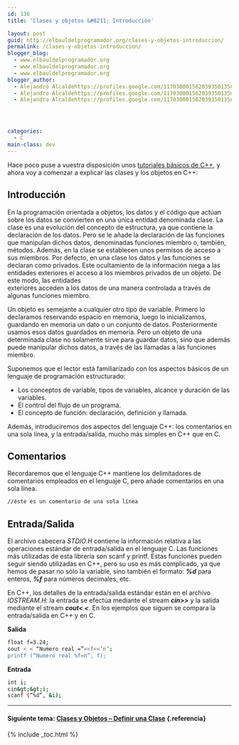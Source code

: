 ```yaml
---
id: 136
title: 'Clases y objetos &#8211; Introducción'

layout: post
guid: http://elbauldelprogramador.org/clases-y-objetos-introduccion/
permalink: /clases-y-objetos-introduccion/
blogger_blog:
  - www.elbauldelprogramador.org
  - www.elbauldelprogramador.org
  - www.elbauldelprogramador.org
blogger_author:
  - Alejandro Alcaldehttps://profiles.google.com/117030001562039350135noreply@blogger.com
  - Alejandro Alcaldehttps://profiles.google.com/117030001562039350135noreply@blogger.com
  - Alejandro Alcaldehttps://profiles.google.com/117030001562039350135noreply@blogger.com




categories:
  - C
main-class: dev
---
```

<div class="iconcpp">
</div>

Hace poco puse a vuestra disposición unos [tutoriales básicos de C++][1], y ahora voy a comenzar a explicar las clases y los objetos en C++:  

<!--ad-->

## Introducción



En la programación orientada a objetos, los datos y el código que actúan sobre los datos se convierten en una única entidad denominada clase. La clase es una evolución del concepto de estructura, ya que contiene la declaración de los datos. Pero se le añade la declaración de las funciones que manipulan dichos datos, denominadas funciones miembro o, también, métodos. Además, en la clase se establecen unos permisos de acceso a sus miembros. Por defecto, en una clase los datos y las funciones se declaran como privados. Este ocultamiento de la información niega a las entidades exteriores el acceso a los miembros privados de un objeto. De este modo, las entidades  
exteriores acceden a los datos de una manera controlada a través de algunas funciones miembro.

Un objeto es semejante a cualquier otro tipo de variable. Primero lo declaramos reservando espacio en memoria, luego lo inicializamos, guardando en memoria un dato o un conjunto de datos. Posteriormente usamos esos datos guardados en memoria. Pero un objeto de una determinada clase no solamente sirve para guardar datos, sino que además puede manipular dichos datos, a través de las llamadas a las funciones miembro.

Suponemos que el lector está familiarizado con los aspectos básicos de un lenguaje de programación estructurado:

  * Los conceptos de variable, tipos de variables, alcance y duración de las variables.
  * El control del flujo de un programa.
  * El concepto de función: declaración, definición y llamada.

Además, introduciremos dos aspectos del lenguaje C++: los comentarios en una sola línea, y la entrada/salida, mucho más simples en C++ que en C.

## Comentarios



Recordaremos que el lenguaje C++ mantiene los delimitadores de comentarios empleados en el lenguaje C, pero añade comentarios en una sola línea.  


```bash
//éste es un comentario de una sola línea
```



## Entrada/Salida



El archivo cabecera <var>STDIO.H</var> contiene la información relativa a las operaciones estándar de entrada/salida en el lenguaje C. Las funciones más utilizadas de esta librería son scanf y printf. Estas funciones pueden seguir siendo utilizadas en C++, pero su uso es más complicado, ya que hemos de pasar no sólo la variable, sino también el formato: ***%d*** para enteros, ***%f*** para números decimales, etc.

En C++, los detalles de la entrada/salida estándar están en el archivo *IOSTREAM.H*: la entrada se efectúa mediante el stream ***cin>>*** y la salida mediante el stream ***cout< <**</b>*. En los ejemplos que siguen se compara la entrada/salida en C++ y en C.

**Salida**

```bash
float f=3.24;
cout < < “Numero real =”<<f<<’n’;
printf (“Numero real %f=n”, f);

```

**Entrada**

```bash
int i;
cin&gt;&gt;i;
scanf (“%d”, &i);

```

* * *

#### Siguiente tema: [Clases y Objetos &#8211; Definir una Clase][2] {.referencia}



 [1]: https://elbauldelprogramador.com/primeros-pasos-en-c/
 [2]: https://elbauldelprogramador.com/clases-y-objetos-definir-una-clase/

{% include _toc.html %}

